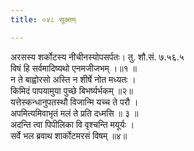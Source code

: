 ```yaml
---
title: ०४८ सूक्तम्

---
```

अरसस्य शर्कोटस्य नीचीनस्योपसर्पतः। तु. शौ.सं. ७.५६.५  
विषं हि सर्वमादिष्यथो एनमजीजभम् ।॥१ ॥  
न ते बाह्वोरसो अस्ति न शीर्षे नोत मध्यतः ।  
किमिदं पापयामुया पुच्छे बिभर्ष्यर्भकम् ॥२॥  
यत्तेस्कन्धानुपतस्थौ विजान्मि यच्च ते परौ ।  
अपमित्यमिवाभृतं मलं ते प्रति दध्मसि ॥ ३ ॥  
अदन्ति त्वा पिपीलिका वि वृश्चन्ति मयूर्यः ।  
सर्वे भल ब्रवाथ शार्कोटमरसं विषम् ॥४॥  